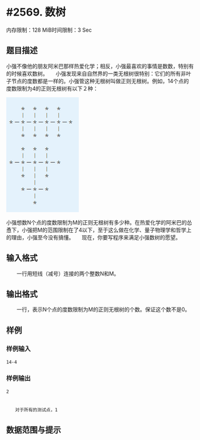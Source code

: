 # #2569. 数树

内存限制：128 MiB时间限制：3 Sec

## 题目描述

小强不像他的朋友阿米巴那样热爱化学；相反，小强最喜欢的事情是数数，特别有的时候喜欢数树。　　小强发现来自自然界的一类无根树很特别：它们的所有非叶子节点的度数都是一样的。小强管这种无根树叫做正则无根树。例如，14个点的度数限制为4的正则无根树有以下２种：

![](upload/201112/1(7).jpg)

小强想数N个点的度数限制为M的正则无根树有多少种。在热爱化学的阿米巴的怂恿下，小强把M的范围限制在了4以下，至于这么做在化学、量子物理学和哲学上的理由，小强至今没有搞懂。　　现在，你要写程序来满足小强数树的愿望。

## 输入格式

　　一行用短线（减号）连接的两个整数N和M。

## 输出格式

　　一行，表示N个点的度数限制为M的正则无根树的个数。保证这个数不是0。

## 样例

### 样例输入

    
    14-4
    
    

### 样例输出

    
    2
    
    
    　　对于所有的测试点，1
    

## 数据范围与提示
